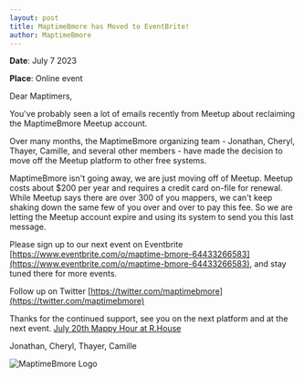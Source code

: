 ```yaml
---
layout: post
title: MaptimeBmore has Moved to EventBrite!
author: MaptimeBmore
---
```

**Date**: July 7 2023

**Place**: Online event

Dear Maptimers,

You've probably seen a lot of emails recently from Meetup about reclaiming the MaptimeBmore Meetup account.

Over many months, the MaptimeBmore organizing team - Jonathan, Cheryl, Thayer, Camille, and several other members - have made the decision to move off the Meetup platform to other free systems.

MaptimeBmore isn't going away, we are just moving off of Meetup.   Meetup costs about $200 per year and requires a credit card on-file for renewal.  While Meetup says there are over 300 of you mappers, we can't keep shaking down the same few of you over and over to pay this fee.  So we are letting the Meetup account expire and using its system to send you this last message.

Please sign up to our next event on Eventbrite [https://www.eventbrite.com/o/maptime-bmore-64433266583](https://www.eventbrite.com/o/maptime-bmore-64433266583), and stay tuned there for more events.

Follow up on Twitter [https://twitter.com/maptimebmore](https://twitter.com/maptimebmore)

Thanks for the continued support, see you on the next platform and at the next event. [July 20th Mappy Hour at R.House](https://www.eventbrite.com/e/maptime-bmore-july-2023-mappy-hour-tickets-659169492697?aff=ebdsoporgprofile)

Jonathan, Cheryl, Thayer, Camille


![MaptimeBmore Logo]({{site.baseurl}}\img\maptimebmore-logo.jpg)
